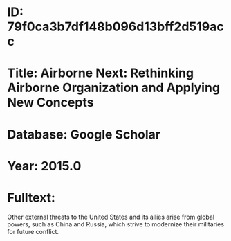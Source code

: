 # ID: 79f0ca3b7df148b096d13bff2d519acc
# Title: Airborne Next: Rethinking Airborne Organization and Applying New Concepts
# Database: Google Scholar
# Year: 2015.0
# Fulltext:
Other external threats to the United States and its allies arise from global powers, such as China and Russia, which strive to modernize their militaries for future conflict.
